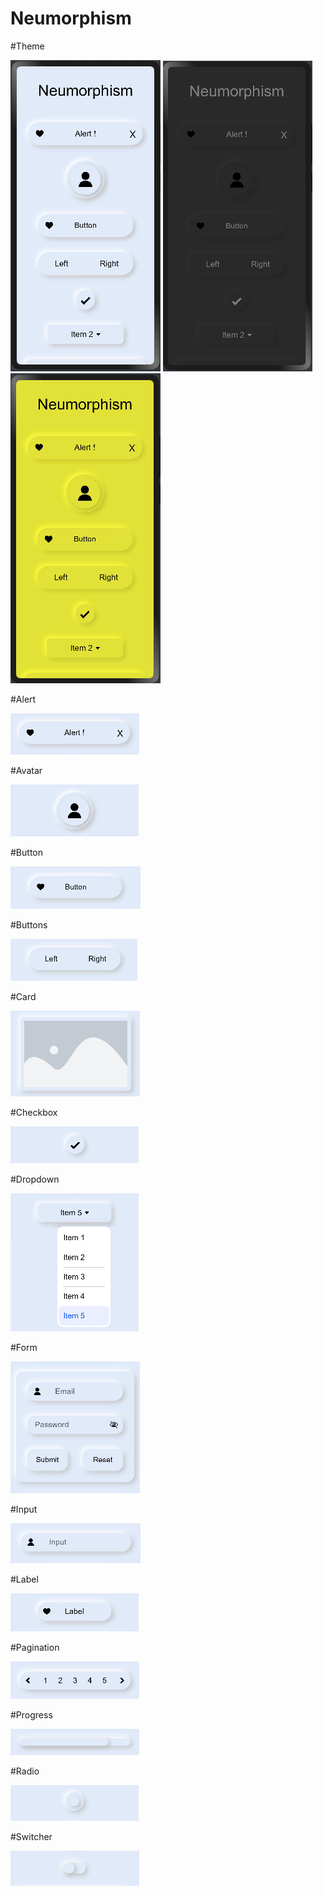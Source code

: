 # Neumorphism

#Theme

<img src="sample_images/theme1.png" width="" height="">
<img src="sample_images/theme2.png" width="" height="">
<img src="sample_images/theme3.png" width="" height="">

#Alert

<img src="sample_images/alert.png" width="" height="">

#Avatar

<img src="sample_images/avatar.png" width="" height="">

#Button

<img src="sample_images/button.png" width="" height="">

#Buttons

<img src="sample_images/buttons.png" width="" height="">

#Card

<img src="sample_images/card.png" width="" height="">

#Checkbox

<img src="sample_images/checkbox.png" width="" height="">

#Dropdown

<img src="sample_images/dropdown.png" width="" height="">

#Form

<img src="sample_images/form.png" width="" height="">

#Input

<img src="sample_images/input.png" width="" height="">

#Label

<img src="sample_images/label.png" width="" height="">

#Pagination

<img src="sample_images/pagination.png" width="" height="">

#Progress

<img src="sample_images/progress.png" width="" height="">

#Radio

<img src="sample_images/radio.png" width="" height="">

#Switcher

<img src="sample_images/switcher.png" width="" height="">
